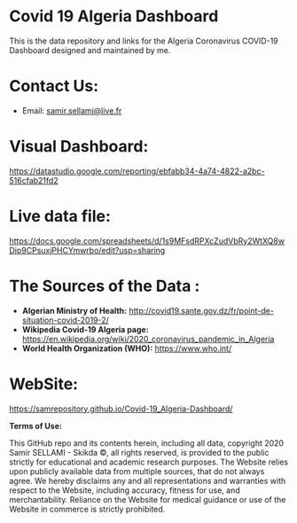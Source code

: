 # Covid 19 Algeria Dashboard
 This is the data repository and links for the Algeria Coronavirus COVID-19 Dashboard designed and maintained by me. 

# Contact Us: 
- Email: samir.sellami@live.fr

# Visual Dashboard:
https://datastudio.google.com/reporting/ebfabb34-4a74-4822-a2bc-516cfab21fd2

# Live data file:
https://docs.google.com/spreadsheets/d/1s9MFsdRPXcZudVbRy2WtXQ8wDip9CPsuxjPHCYmwrbo/edit?usp=sharing

# The Sources of the Data :
- **Algerian Ministry of Health:**  http://covid19.sante.gov.dz/fr/point-de-situation-covid-2019-2/
- **Wikipedia Covid-19 Algeria page:**  https://en.wikipedia.org/wiki/2020_coronavirus_pandemic_in_Algeria
- **World Health Organization (WHO):** https://www.who.int/

# WebSite:
https://samrepository.github.io/Covid-19_Algeria-Dashboard/

**Terms of Use:**

This GitHub repo and its contents herein, including all data, copyright 2020 Samir SELLAMI - Skikda ©, all rights reserved, is provided to the public strictly for educational and academic research purposes. The Website relies upon publicly available data from multiple sources, that do not always agree. We hereby disclaims any and all representations and warranties with respect to the Website, including accuracy, fitness for use, and merchantability. Reliance on the Website for medical guidance or use of the Website in commerce is strictly prohibited.
